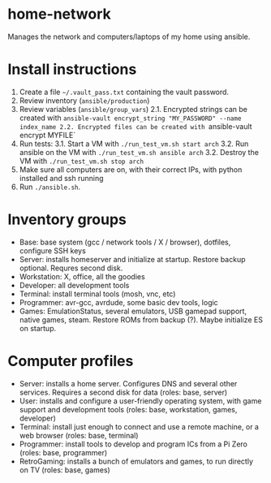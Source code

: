 # home-network
Manages the network and computers/laptops of my home using ansible.

# Install instructions

1. Create a file `~/.vault_pass.txt` containing the vault password.
1. Review inventory (`ansible/production`)
2. Review variables (`ansible/group_vars`)
  2.1. Encrypted strings can be created with `ansible-vault encrypt_string "MY_PASSWORD" --name index_name
  2.2. Encrypted files can be created with `ansible-vault encrypt MYFILE`
3. Run tests:
  3.1. Start a VM with `./run_test_vm.sh start arch`
  3.2. Run ansible on the VM with `./run_test_vm.sh ansible arch`
  3.2. Destroy the VM with `./run_test_vm.sh stop arch`
4. Make sure all computers are on, with their correct IPs, with python installed and ssh running
5. Run `./ansible.sh`.

# Inventory groups

- Base: base system (gcc / network tools / X / browser), dotfiles, configure SSH keys
- Server: installs homeserver and initialize at startup. Restore backup optional. Requres second disk.
- Workstation: X, office, all the goodies
- Developer: all development tools
- Terminal: install terminal tools (mosh, vnc, etc)
- Programmer: avr-gcc, avrdude, some basic dev tools, logic
- Games: EmulationStatus, several emulators, USB gamepad support, native games, steam. Restore ROMs from backup (?). Maybe initialize ES on startup.

# Computer profiles

- Server: installs a home server. Configures DNS and several other services. Requires a second disk for data (roles: base, server)
- User: installs and configure a user-friendly operating system, with game support and development tools (roles: base, workstation, games, developer)
- Terminal: install just enough to connect and use a remote machine, or a web browser (roles: base, terminal)
- Programmer: install tools to develop and program ICs from a Pi Zero (roles: base, programmer)
- RetroGaming: installs a bunch of emulators and games, to run directly on TV (roles: base, games)
